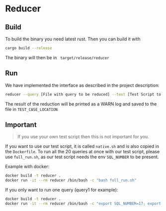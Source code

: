 # Reducer

## Build

To build the binary you need latest rust. Then you can build it with

```bash
cargo build --release
```
The binary will then be in ` target/release/reducer`

## Run

We have implemented the interface as described in the project description:

```bash
reducer --query [File with query to be reduced] --test [Test Script to approve reduction]
```
The result of the reduction will be printed as a WARN log and saved to the file in `TEST_CASE_LOCATION` 
## Important

> If you use your own test script then this is not important for you.

If you want to use our test script, it is called `native.sh` and is also copied in the `Dockerfile`.
To run all the 20 queries at once with our test script, please use `full_run.sh`, as our test script needs the env `SQL_NUMBER` to be present.

Example with docker:

```bash
docker build -t reducer .
docker run -it --rm reducer /bin/bash -c "bash full_run.sh"
```

If you only want to run one query (query1 for example):

```bash
docker build -t reducer .
docker run -it --rm reducer /bin/bash -c "export SQL_NUMBER=17; export TEST_CASE_LOCATION=/output/query17.sql; reducer --query queries/query17/original_test.sql --test native.sh"
```

